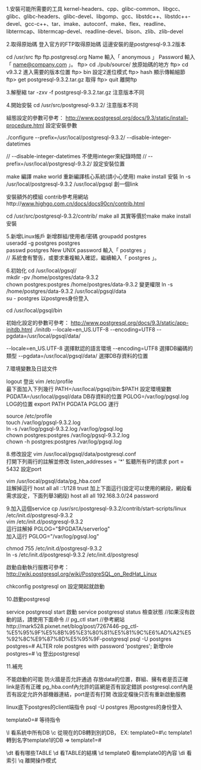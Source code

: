 1.安裝可能所需要的工具
 kernel-headers、cpp、glibc-common、libgcc、glibc、glibc-headers、glibc-devel、libgomp、gcc、libstdc++、libstdc++-devel、gcc-c++、tar、imake、autoconf、make、flex、readline、libtermcap、libtermcap-devel、readline-devel、bison、zlib、zlib-devel

2.取得原始碼
登入官方的FTP取得原始碼
這邊安裝的是postgresql-9.3.2版本

cd /usr/src
ftp ftp.postgresql.org
Name 輸入「 anonymous 」
Password 輸入「 name@company.com 」。
ftp> cd ./pub/source/			放原始碼的地方
ftp> cd v9.3.2					進入需要的版本位置
ftp> bin						設定2進位模式
ftp> hash						顯示傳輸細節
ftp> get postgresql-9.3.2.tar.gz	取得
ftp> quit						離開ftp


3.解壓縮
tar -zxv -f postgresql-9.3.2.tar.gz		注意版本不同

4.開始安裝
cd /usr/src/postgresql-9.3.2/			注意版本不同

組態設定的參數可參考： http://www.postgresql.org/docs/9.3/static/install-procedure.html
設定安裝參數

./configure --prefix=/usr/local/postgresql-9.3.2/ --disable-integer-datetimes 

//	--disable-integer-datetimes				不使用integer來紀錄時間
//	--prefix=/usr/local/postgresql-9.3.2/		設定安裝位置


make							編譯
make world						重新編譯核心系統(請小心使用)
make install						安裝
ln -s /usr/local/postgresql-9.3.2 /usr/local/pgsql	創一個link

安裝額外的模組
contrib參考用網站http://www.highgo.com.cn/docs/docs90cn/contrib.html

cd /usr/src/postgresql-9.3.2/contrib/ 
make all							其實等價於make
make install						安裝

5.新增Linux帳戶
新增群組/使用者/密碼
groupadd postgres	
useradd -g postgres postgres	
passwd postgres	
New UNIX password 輸入「 postgres 」	
//	系統會有警告，或要求重複輸入確認，繼續輸入「 postgres 」。	







6.初始化
cd /usr/local/pgsql/									
mkdir -pv /home/postgres/data-9.3.2					
chown postgres:postgres /home/postgres/data-9.3.2		變更權限
ln -s /home/postgres/data-9.3.2 /usr/local/pgsql/data		
su - postgres										以postgres身份登入


cd /usr/local/pgsql/bin	

初始化設定的參數可參考： http://www.postgresql.org/docs/9.3/static/app-initdb.html
./initdb --locale=en_US.UTF-8 --encoding=UTF8 --pgdata=/usr/local/pgsql/data/		

--locale=en_US.UTF-8              選擇默認的語言環境
--encoding=UTF8 								  選擇DB編碼的類型
--pgdata=/usr/local/pgsql/data/   選擇DB存資料的位置


7.環境變數及日誌文件

logout											登出
vim /etc/profile									
最下面加入下列幾行
	PATH=/usr/local/pgsql/bin:$PATH     設定環境變數
	PGDATA=/usr/local/pgsql/data        DB存資料的位置
	PGLOG=/var/log/pgsql.log            LOG的位置
	export PATH PGDATA PGLOG            運行


source /etc/profile									
touch /var/log/pgsql-9.3.2.log							
ln -s /var/log/pgsql-9.3.2.log /var/log/pgsql.log			
chown postgres:postgres /var/log/pgsql-9.3.2.log			
chown -h postgres:postgres /var/log/pgsql.log			

8.修改設定
vim /usr/local/pgsql/data/postgresql.conf						
打開下列兩行的註解並修改
	listen_addresses = '*'        監聽所有IP的請求
	port = 5432										設定port

vim /usr/local/pgsql/data/pg_hba.conf							
註解掉這行
	host    all             all             ::1/128                 trust
加上下面這行(設定可以使用的網段，網段看需求設定，下面列舉3網段)
	host    all             all             192.168.3.0/24          password

9.加入這個service
cp /usr/src/postgresql-9.3.2/contrib/start-scripts/linux /etc/init.d/postgresql-9.3.2	
vim /etc/init.d/postgresql-9.3.2							
這行註解掉
	PGLOG="$PGDATA/serverlog"						
加入這行
	PGLOG="/var/log/pgsql.log"							

chmod 755 /etc/init.d/postgresql-9.3.2						
ln -s /etc/init.d/postgresql-9.3.2 /etc/init.d/postgresql			

 啟動自動執行服務可參考： http://wiki.postgresql.org/wiki/PostgreSQL_on_RedHat_Linux

chkconfig postgresql on									設定開起就啟動

10.啟動postgresql

service postgresql start									啟動
service postgresql status									檢查狀態
//如果沒有啟動的話，請使用下面命令
//	pg_ctl start
//參考網站http://mark528.pixnet.net/blog/post/7267446-pg_ctl-%E5%95%9F%E5%8B%95%E3%80%81%E5%81%9C%E6%AD%A2%E5%92%8C%E9%87%8D%E5%95%9F-postgresql
psql -U postgres										
postgres=# 	ALTER role postgres with password 'postgres';	新增role
postgres=# 	\q										登出postgresql




11.補充

不能啟動的可能
防火牆是否允許通過
存放data的位置，群組、擁有者是否正確
link是否有正確
pg_hba.conf內允許的區網是否有設定錯誤
postgresql.conf內是否有設定允許外部機器連結，port是否有打開
改設定檔後只否有重新啟動服務


linux底下postgres的client端指令
psql -U postgres
用postgres的身份登入


template0=# 					等待指令

\l 							看系統中所有DB
\c 							從現在的DB轉到別的DB，
							EX:		template0=#\c template1  		
							轉到名字template1的DB
							=> template1=#

\dt 							看有哪些TABLE
\d  							看TABLE的結構
\d  template0 				看template0的內容
\di  						看索引
\q 							離開操作模式
